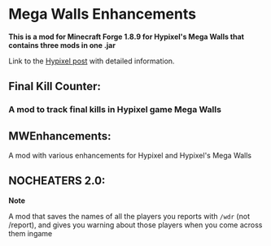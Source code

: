 # Mega Walls Enhancements

**This is a mod for Minecraft Forge 1.8.9 for Hypixel's Mega Walls that contains three mods in one .jar**

Link to the [Hypixel post](https://hypixel.net/threads/forge-1-8-9-mega-walls-enhancements-mod-a-mod-for-mega-walls.4470633/) with detailed information.

## Final Kill Counter:

### A mod to track final kills in Hypixel game Mega Walls

## MWEnhancements:

A mod with various enhancements for Hypixel and Hypixel's Mega Walls

## NOCHEATERS 2.0:

**Note**

A mod that saves the names of all the players you reports with `/wdr` (not /report), and gives you warning about those players when you come across them ingame

